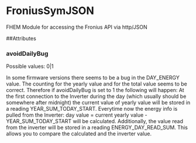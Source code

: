 # FroniusSymJSON
FHEM Module for accessing the Fronius API via http/JSON

##Attributes

### avoidDailyBug
Possible values: 0|1

In some firmware versions there seems to be a bug in the DAY_ENERGY value. The counting for the yearly value and for the total value
seems to be correct. Therefore if avoidDailyBug is set to 1 the following will happen:
At the first connection to the Inverter during the day (which usually should be somewhere after midnight) the current value of yearly value
will be stored in a reading YEAR_SUM_TODAY_START. Everytime now the energy info is pulled from the Inverter:
day value = current yearly value - YEAR_SUM_TODAY_START
will be calculated. Additionally, the value read from the inverter will be stored in a reading ENERGY_DAY_READ_SUM. This allows you to
compare the calculated and the inverter value.
